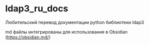 # ldap3_ru_docs
 Любительский перевод документации python библиотеки ldap3

md файлы интегрированы для использования в Obsidian (https://obsidian.md/)